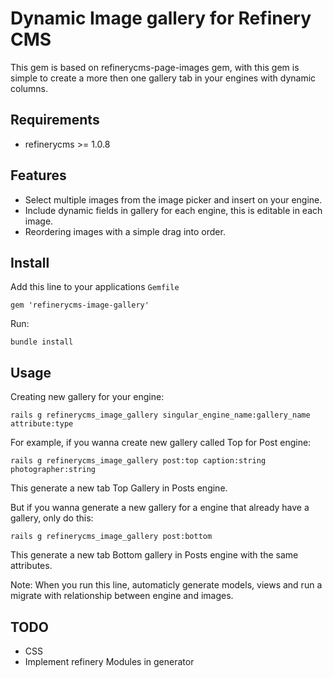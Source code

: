 # Dynamic Image gallery for Refinery CMS

 This gem is based on refinerycms-page-images gem, with this gem is simple to create a more then one gallery tab in your engines with dynamic columns.

## Requirements

 * refinerycms >= 1.0.8
 
## Features 

 * Select multiple images from the image picker and insert on your engine.
 * Include dynamic fields in gallery for each engine, this is editable in each image.
 * Reordering images with a simple drag into order.

## Install

  Add this line to your applications `Gemfile`
	
	gem 'refinerycms-image-gallery'
	
  Run:
	
	bundle install
	
## Usage
 
 Creating new gallery for your engine:
	
	rails g refinerycms_image_gallery singular_engine_name:gallery_name attribute:type
	
  For example, if you wanna create new gallery called Top for Post engine:
	
	rails g refinerycms_image_gallery post:top caption:string photographer:string
	
  This generate a new tab Top Gallery in Posts engine.


  But if you wanna generate a new gallery for a engine that already have a gallery, only do this:

	rails g refinerycms_image_gallery post:bottom
	
  This generate a new tab Bottom gallery in Posts engine with the same attributes.

  Note: When you run this line, automaticly generate models, views and run a migrate with relationship between engine and images.

## TODO
 
  * CSS
  * Implement refinery Modules in generator